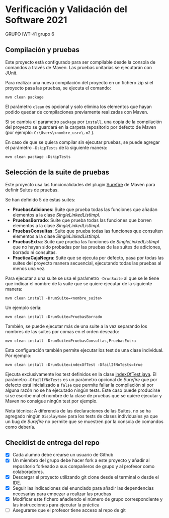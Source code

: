 # Verificación y Validación del Software 2021

GRUPO IWT-41 grupo 6

## Compilación y pruebas

Este proyecto está configurado para ser compilable desde la consola de comandos a través de Maven. Las pruebas unitarias se ejecutarán con JUnit.

Para realizar una nueva compilación del proyecto en un fichero zip si el proyecto pasa las pruebas, se ejecuta el comando:

```
mvn clean package
```

El parámetro `clean` es opcional y solo elimina los elementos que hayan podido quedar de compilaciones previamente realizadas con Maven.

Si se cambia el parámetro `package` por `install`, una copia de la compilación del proyecto se guardará en la carpeta repositorio por defecto de Maven (por ejemplo: `C:\Users\<nombre_usr>\.m2` ).

En caso de que se quiera compilar sin ejecutar pruebas, se puede agregar el parámetro `-DskipTests` de la siguiente manera:

```
mvn clean package -DskipTests
```

## Selección de la suite de pruebas

Este proyecto usa las funcionalidades del plugin [Surefire](https://maven.apache.org/surefire/maven-surefire-plugin/) de Maven para definir Suites de pruebas.

Se han definido 5 de estas suites:

* **PruebasAdiciones**: Suite que prueba todas las funciones que añadan elementos a la clase _SingleLinkedListImpl_.
* **PruebasBorrado**: Suite que prueba todas las funciones que borren elementos a la clase _SingleLinkedListImpl_.
* **PruebasConsultas**: Suite que prueba todas las funciones que consulten elementos a la clase _SingleLinkedListImpl_.
* **PruebasExtra**: Suite que prueba las funciones de _SingleLinkedListImpl_ que no hayan sido probadas por las pruebas de las suites de adiciones, borrado ni consultas.
* **PracticaCajaNegra**: Suite que se ejecuta por defecto, pasa por todas las suites del proyecto manera secuencial, ejecutando todas las pruebas al menos una vez.

Para ejecutar a una suite se usa el parámetro `-DrunSuite` al que se le tiene que indicar el nombre de la suite que se quiere ejecutar de la siguiente manera: 

```
mvn clean install -DrunSuite=<nombre_suite>
```

Un ejemplo sería:

```
mvn clean install -DrunSuite=PruebasBorrado
```

También, se puede ejecutar más de una suite a la vez separando los nombres de las suites por comas en el orden deseado:

```
mvn clean install -DrunSuite=PruebasConsultas,PruebasExtra
```

Esta configuración también permite ejecutar los test de una clase individual. Por ejemplo:

```
mvn clean install -DrunSuite=indexOfTest -DfailIfNoTests=true
```

Ejecuta exclusivamente los test definidos en la clase [indexOfTest.java](src/test/java/com/practica/cajanegra/pruebasconsultas/indexOfTest.java). El parámetro `-DfailIfNoTests` es un parámetro opcional de _Surefire_ que por defecto está inicializado a `false` que permite fallar la compilación si por alguna razón no se ha ejecutado ningún tests. Este caso puede producirse si se escribe mal el nombre de la clase de pruebas que se quiere ejecutar y Maven no consigue ningún test por ejemplo.

Nota técnica: A diferencia de las declaraciones de las Suites, no se ha agregado ningún `DisplayName` para los tests de clases individuales ya que un bug de _Surefire_ no permite que se muestren por la consola de comandos como debería.


## Checklist de entrega del repo

- [x] Cada alumno debe crearse un usuario de Github
- [X] Un miembro del grupo debe hacer fork a este proyecto y añadir al repositorio forkeado a sus compañeros de grupo y al profesor como colaboradores.
- [X] Descargar el proyecto utilizando git clone desde el terminal o desde el IDE.
- [X] Seguir las indicaciones del enunciado para añadir las dependencias necesarias para empezar a realizar las pruebas
- [X] Modificar este fichero añadiendo el número de grupo correspondiente y las instrucciones para ejecutar la práctica
- [ ] Asegurarse que el profesor tiene acceso al repo de git